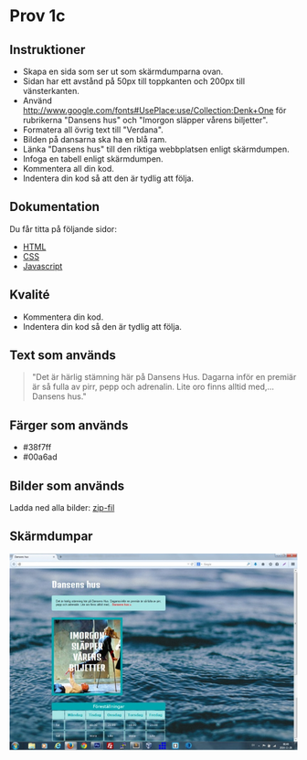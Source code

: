# Prov 1c

## Instruktioner
- Skapa en sida som ser ut som skärmdumparna ovan.
- Sidan har ett avstånd på 50px till toppkanten och 200px till vänsterkanten.
- Använd http://www.google.com/fonts#UsePlace:use/Collection:Denk+One för rubrikerna "Dansens hus" och "Imorgon släpper vårens biljetter".
- Formatera all övrig text till "Verdana".
- Bilden på dansarna ska ha en blå ram.
- Länka "Dansens hus" till den riktiga webbplatsen enligt skärmdumpen.
- Infoga en tabell enligt skärmdumpen.
- Kommentera all din kod.
- Indentera din kod så att den är tydlig att följa.

## Dokumentation
Du får titta på följande sidor:
* [HTML](https://www.w3schools.com/html/html_layout.asp)
* [CSS](https://www.w3schools.com/css/default.asp)
* [Javascript](https://www.w3schools.com/js/default.asp)

## Kvalité
* Kommentera din kod.
* Indentera din kod så den är tydlig att följa.

## Text som används
> "Det är härlig stämning här på Dansens Hus. Dagarna inför en premiär är så fulla av pirr, pepp och adrenalin. Lite oro finns alltid med,... Dansens hus."

## Färger som används
- #38f7ff
- #00a6ad

## Bilder som används
Ladda ned alla bilder: [zip-fil](bilder/prov1c_bilder.zip)

## Skärmdumpar

![Normal](dump/dump1.png)